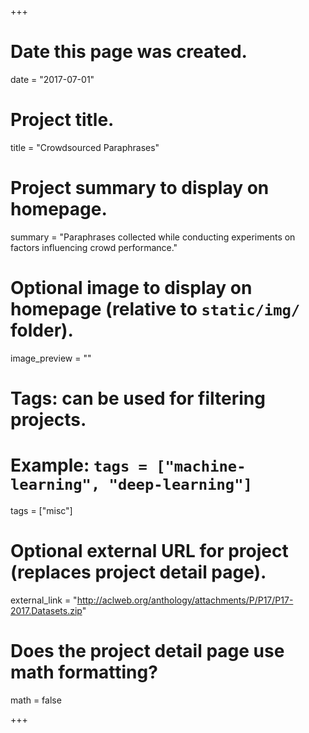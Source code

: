 +++
# Date this page was created.
date = "2017-07-01"

# Project title.
title = "Crowdsourced Paraphrases"

# Project summary to display on homepage.
summary = "Paraphrases collected while conducting experiments on factors influencing crowd performance."

# Optional image to display on homepage (relative to `static/img/` folder).
image_preview = ""

# Tags: can be used for filtering projects.
# Example: `tags = ["machine-learning", "deep-learning"]`
tags = ["misc"]

# Optional external URL for project (replaces project detail page).
external_link = "http://aclweb.org/anthology/attachments/P/P17/P17-2017.Datasets.zip"

# Does the project detail page use math formatting?
math = false

+++


